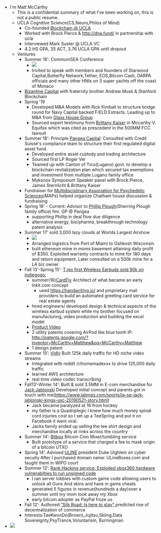 - I'm Matt McCarthy
    - This is a confidential summary of what I've been working on, this is not a public resume.
    - UCLA Cognitive Science(CS,Neuro,Philos of Mind)
        - Co-founded [Blockchain @ UCLA](https://www.blockchainatucla.com/) 
        - Worked with Brock Pierce & http://dna.fund/ in partnership with ucla
        - Interviewed Mark Suster @ UCLA VC
        - 4.2 HS GPA, 35 ACT, 3.76 UCLA GPA until dropout 
    - Ventures
        -  Summer 18': CommuniSEA Conference 
            - ![](https://firebasestorage.googleapis.com/v0/b/firescript-577a2.appspot.com/o/imgs%2Fapp%2FTug%2FINpL4SvtIN?alt=media&token=492c380d-c346-4823-84c8-f7f5abe0f183)
            - Invited to speak with members and founders of Starwood Capital,Butterfly Network,Tether, EOS,Bitcoin Cash, DARPA officials and many other HNIs on 3 super yachts off the coast of Monaco 
        - [Bizantine Capital](https://drive.google.com/open?id=0BzwV0gSGhuNxc21TUHBvcDZTb0xqLXVuX05fbjJVN25TYzZv) with fraternity brother Andrew Musk & Stanford Blockchain
        - Spring '19
            - Developed M&A Models with Rick Kimball to structure bridge round for Navy Capital backed F/ELD Extracts. Leading up to M&A from [Glass House Group](https://www.glasshousegroup.com)
            - Sourced expert testimony from [Brittany Kaiser](https://en.wikipedia.org/wiki/Brittany_Kaiser) in Mccarthy V. Equifax which was cited as prescedent in the 500MM FCC lawsuit
        - Summer 18': Principle [Pangea Capital](https://www.pangeablockchain.ch/portfolio): Consulted with Credit Suisse's compliance team to structure their first regulated digital asset fund. 
            - Developed entire asset custody and trading architecture
            - Sourced first LP Roger Ver
            - Teamed up with Canton of Tico(Lugano) govt. to develop a blockchain revitalization plan which secured tax exemptions and investment from multiple Lugano family office
            - Mykonos Symposium Speaker panel with Brock Pierce, James Sternlicht & Brittany Kaiser 
        - Fundraiser for [Multidisciplinary Association for Psychedelic Sciences](https://en.wikipedia.org/wiki/Multidisciplinary_Association_for_Psychedelic_Studies)(MAPs) helped organize Chatham house discussion & fundraising 
        - Spring 18' - Current: Advisor to [Phillip Plough](https://en.wikipedia.org/wiki/Schering-Plough)(Sherring Plough family office) fmr. GP @ Pangea
            -  supporting Phillip in deal flow due diligence 
            - alternative energy, bio/pharma, breakthrough technology patent analysis 
        - Summer 17' sold 3,000 lazy clouds at Worlds Largest Airshow 
            - ![](https://firebasestorage.googleapis.com/v0/b/firescript-577a2.appspot.com/o/imgs%2Fapp%2FTug%2FTSfl5CoaDf?alt=media&token=aff59bc7-0a2f-45ce-b8cc-3dfb41686531)
            - Arranged logistics from Port of Miami to Oshkosh Wisconsin
            - built ethereum mine in moms basement attaining daily profit of $350. Exploited warranty contracts to mine for 180 days and return equipment. Later consulted on a 500k mine for a LA biz owner
        - Fall 13'-Spring 15': [T.rex first Wireless Earbuds sold 90k on indiegogo:](https://www.indiegogo.com/projects/trex-truly-wireless-earphones#/)
            - summer(16)[CardFly](https://github.com/mattmccarthy11/CardFly) Architect of what became an early Inkit.com concept
                - used https://handwriting.io/ and proprietary mail providers to build an automated greeting card service for real estate agents
            - hired engineers/ developed design & technical aspects of the wireless earbud system while my brother focused on manufacturing, video production and building the excel model
            - [Product Video](https://www.youtube.com/watch?v=5QS3FEJwpFE&app=desktop)
            - 2 utility patents covering AirPod like blue tooth IP: http://patents.google.com/?inventor=McCarthy+Matthew&oq=McCarthy+Matthew
            - 1 design patent
        - Summer 15’: [Vidly](https://github.com/mattmccarthy11/vidly-development) Built 125k daily traffic for HD niche video streams
            - Integrated with reddit  /r/homemadexxx to drive 125,000 daily traffic 
            - learned AWS architecture 
            - real time video codec transcribing 
        - Fall13’-Winter 14’: Built & sold 3.5MM in E-com merchandise for [Jack Jablonski](https://bel13ve-store.square.site) Developed initial concept and parents got in touch with me(https://www.latimes.com/sports/la-sp-jack-jablonski-kings-usc-20190521-story.html) 
            - Jack became paralyzed at 16 from hockey 
            - my father is a Quadriplegic I knew how much money spinal cord injuries cost so I set up a TeeSpring and put it on Facebook it went viral. 
            - Jacks family ended up selling the tee shirt design and merchandise locally at rinks across the country 
        - Summer 14’: [Bitbox](https://github.com/mattmccarthy11/BitBox) Bitcoin Coin Mixer/tumbling service
            - Built prototype of a service that charged a fee to mask origin of a bitcoin UTXO 
        - Spring 14’: Advised [ULINE](https://en.wikipedia.org/wiki/Uline) president Duke Uighlein on cyber secuity After I purchased domain name: ULineBoxes.com and faught them in WIPO court
        - Summer 12’: [Rank Hacking service: Exploited xbox360 hardware vulnerabilties to run unsigned code](https://www.se7ensins.com/forums/threads/working-dvars-and-non-working-dvar-list.391546/)
            - I ran server lobbies with custom game code allowing users to unlock all Guns And skins and have in game cheats
            - generated 5 figures in revenue(hundreds a day)over a summer until my mom took away my Xbox
            - early bitcoin adopter as PayPal froze us
        - Fall 12': Authored [“Silk Road: Is here to stay” ](https://docs.google.com/document/d/1TH6DPmxrsaY_MDDg8dlBY62L9B_82-AQ3rfp4t5vVPw/edit?usp=sharing) predicted rise of decentralization of commerce
        - Interests:TaeKwonDo(Brown),Jujitsu,Skiing,Data Sovereignty,PsyTrance,Voluntarism, Burningman
- ![](https://firebasestorage.googleapis.com/v0/b/firescript-577a2.appspot.com/o/imgs%2Fapp%2FTug%2FhBZLYS9Dos?alt=media&token=323c1f91-024d-4715-8384-785dbba3cfb7)
